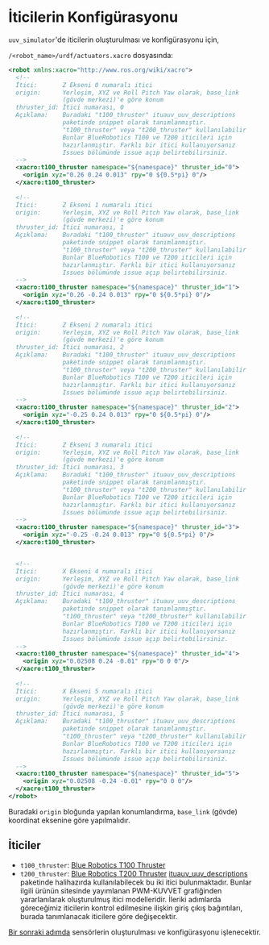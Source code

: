 # İticilerin Konfigürasyonu

`uuv_simulator`'de iticilerin oluşturulması ve konfigürasyonu için,

`/<robot_name>/urdf/actuators.xacro` dosyasında:

```xml
<robot xmlns:xacro="http://www.ros.org/wiki/xacro">
  <!-- 
  İtici:       Z Ekseni 0 numaralı itici 
  origin:      Yerleşim, XYZ ve Roll Pitch Yaw olarak, base_link 
               (gövde merkezi)'e göre konum
  thruster_id: İtici numarası, 0
  Açıklama:    Buradaki "t100_thruster" ituauv_uuv_descriptions 
               paketinde snippet olarak tanımlanmıştır. 
               "t100_thruster" veya "t200_thruster" kullanılabilir
               Bunlar BlueRobotics T100 ve T200 iticileri için
               hazırlanmıştır. Farklı bir itici kullanıyorsanız
               Issues bölümünde issue açıp belirtebilirsiniz.
  -->
  <xacro:t100_thruster namespace="${namespace}" thruster_id="0">
    <origin xyz="0.26 0.24 0.013" rpy="0 ${0.5*pi} 0"/>
  </xacro:t100_thruster>
  
  <!-- 
  İtici:       Z Ekseni 1 numaralı itici 
  origin:      Yerleşim, XYZ ve Roll Pitch Yaw olarak, base_link 
               (gövde merkezi)'e göre konum
  thruster_id: İtici numarası, 1
  Açıklama:    Buradaki "t100_thruster" ituauv_uuv_descriptions 
               paketinde snippet olarak tanımlanmıştır. 
               "t100_thruster" veya "t200_thruster" kullanılabilir
               Bunlar BlueRobotics T100 ve T200 iticileri için
               hazırlanmıştır. Farklı bir itici kullanıyorsanız
               Issues bölümünde issue açıp belirtebilirsiniz.
  -->
  <xacro:t100_thruster namespace="${namespace}" thruster_id="1">
    <origin xyz="0.26 -0.24 0.013" rpy="0 ${0.5*pi} 0"/>
  </xacro:t100_thruster>
  
  <!-- 
  İtici:       Z Ekseni 2 numaralı itici 
  origin:      Yerleşim, XYZ ve Roll Pitch Yaw olarak, base_link 
               (gövde merkezi)'e göre konum
  thruster_id: İtici numarası, 2
  Açıklama:    Buradaki "t100_thruster" ituauv_uuv_descriptions 
               paketinde snippet olarak tanımlanmıştır. 
               "t100_thruster" veya "t200_thruster" kullanılabilir
               Bunlar BlueRobotics T100 ve T200 iticileri için
               hazırlanmıştır. Farklı bir itici kullanıyorsanız
               Issues bölümünde issue açıp belirtebilirsiniz.
  -->
  <xacro:t100_thruster namespace="${namespace}" thruster_id="2">
    <origin xyz="-0.25 0.24 0.013" rpy="0 ${0.5*pi} 0"/>
  </xacro:t100_thruster>
  
  <!-- 
  İtici:       Z Ekseni 3 numaralı itici 
  origin:      Yerleşim, XYZ ve Roll Pitch Yaw olarak, base_link 
               (gövde merkezi)'e göre konum
  thruster_id: İtici numarası, 3
  Açıklama:    Buradaki "t100_thruster" ituauv_uuv_descriptions 
               paketinde snippet olarak tanımlanmıştır. 
               "t100_thruster" veya "t200_thruster" kullanılabilir
               Bunlar BlueRobotics T100 ve T200 iticileri için
               hazırlanmıştır. Farklı bir itici kullanıyorsanız
               Issues bölümünde issue açıp belirtebilirsiniz.
  -->
  <xacro:t100_thruster namespace="${namespace}" thruster_id="3">
    <origin xyz="-0.25 -0.24 0.013" rpy="0 ${0.5*pi} 0"/>
  </xacro:t100_thruster>


  <!-- 
  İtici:       X Ekseni 4 numaralı itici 
  origin:      Yerleşim, XYZ ve Roll Pitch Yaw olarak, base_link 
               (gövde merkezi)'e göre konum
  thruster_id: İtici numarası, 4
  Açıklama:    Buradaki "t100_thruster" ituauv_uuv_descriptions 
               paketinde snippet olarak tanımlanmıştır. 
               "t100_thruster" veya "t200_thruster" kullanılabilir
               Bunlar BlueRobotics T100 ve T200 iticileri için
               hazırlanmıştır. Farklı bir itici kullanıyorsanız
               Issues bölümünde issue açıp belirtebilirsiniz.
  -->
  <xacro:t100_thruster namespace="${namespace}" thruster_id="4">
    <origin xyz="0.02508 0.24 -0.01" rpy="0 0 0"/>
  </xacro:t100_thruster>
  
  <!-- 
  İtici:       X Ekseni 5 numaralı itici 
  origin:      Yerleşim, XYZ ve Roll Pitch Yaw olarak, base_link 
               (gövde merkezi)'e göre konum
  thruster_id: İtici numarası, 5
  Açıklama:    Buradaki "t100_thruster" ituauv_uuv_descriptions 
               paketinde snippet olarak tanımlanmıştır. 
               "t100_thruster" veya "t200_thruster" kullanılabilir
               Bunlar BlueRobotics T100 ve T200 iticileri için
               hazırlanmıştır. Farklı bir itici kullanıyorsanız
               Issues bölümünde issue açıp belirtebilirsiniz.
  -->
  <xacro:t100_thruster namespace="${namespace}" thruster_id="5">
    <origin xyz="0.02508 -0.24 -0.01" rpy="0 0 0"/>
  </xacro:t100_thruster>
</robot>
```

Buradaki `origin` bloğunda yapılan konumlandırma, `base_link` (gövde) koordinat eksenine göre yapılmalıdır.

## İticiler
- `t100_thruster`: [Blue Robotics T100 Thruster](https://bluerobotics.com/store/retired/t100-thruster/)
- `t200_thruster`: [Blue Robotics T200 Thruster](https://bluerobotics.com/store/thrusters/t100-t200-thrusters/t200-thruster-r2-rp/)
[ituauv_uuv_descriptions](https://github.com/itu-auv/ituauv-uuv-descriptions) paketinde halihazırda kullanılabilecek bu iki itici bulunmaktadır.
Bunlar ilgili ürünün sitesinde yayımlanan PWM-KUVVET grafiğinden yararlanılarak oluşturulmuş itici modelleridir. İleriki adımlarda göreceğimiz
iticilerin kontrol edilmesine ilişkin giriş çıkış bağıntıları, burada tanımlanacak iticilere göre değişecektir. 

[Bir sonraki adımda](setup-sensors.md) sensörlerin oluşturulması ve konfigürasyonu işlenecektir.

